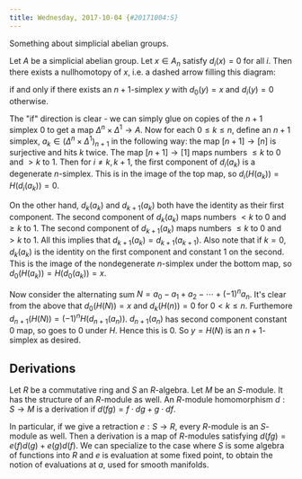 ```yaml
---
title: Wednesday, 2017-10-04 {#20171004:S}
---
```

Something about simplicial abelian groups.

Let $A$ be a simplicial abelian group. Let $x \in A_n$ satisfy
$d_i(x) = 0$ for all $i$. Then there exists a nullhomotopy of $x$, i.e.
a dashed arrow filling this diagram:

if and only if there exists an $n+1$-simplex $y$ with $d_0(y) = x$ and
$d_i(y)=0$ otherwise.

The "if" direction is clear - we can simply glue on copies of the $n+1$
simplex $0$ to get a map $\Delta^n \times \Delta^1 \to A$. Now for each
$0\leq k\leq n$, define an $n+1$ simplex,
$a_k \in (\Delta^n \times \Delta^1)_{n+1}$ in the following way: the map
$[n+1] \to [n]$ is surjective and hits $k$ twice. The map
$[n+1] \to [1]$ maps numbers $\leq k$ to $0$ and $> k$ to $1$. Then for
$i \neq k, k+1$, the first component of $d_i(a_k)$ is a degenerate
$n$-simplex. This is in the image of the top map, so
$d_i(H(a_k))= H(d_i(a_k)) = 0$.

On the other hand, $d_k(a_k)$ and $d_{k+1}(a_k)$ both have the identity
as their first component. The second component of $d_k(a_k)$ maps
numbers $< k$ to $0$ and $\geq k$ to $1$. The second component of
$d_{k+1}(a_k)$ maps numbers $\leq k$ to $0$ and $> k$ to $1$. All this
implies that $d_{k+1}(a_k) = d_{k+1}(a_{k+1})$. Also note that if $k=0$,
$d_k(a_k)$ is the identity on the first component and constant $1$ on
the second. This is the image of the nondegenerate $n$-simplex under the
bottom map, so $d_0(H(a_k)) = H(d_0(a_k)) = x$.

Now consider the alternating sum
$N = a_0 - a_1 + a_2 - \cdots +(-1)^n a_n$. It's clear from the above
that $d_0(H(N)) = x$ and $d_k(H(n)) = 0$ for $0 < k \leq n$. Furthemore
$d_{n+1}(H(N)) = (-1)^nH(d_{n+1}(a_n))$. $d_{n+1}(a_n)$ has second
component constant $0$ map, so goes to $0$ under $H$. Hence this is $0$.
So $y=H(N)$ is an $n+1$-simplex as desired.

Derivations
-----------

Let $R$ be a commutative ring and $S$ an $R$-algebra. Let $M$ be an
$S$-module. It has the structure of an $R$-module as well. An $R$-module
homomorphism $d: S \to M$ is a derivation if
$d(fg) = f\cdot dg + g \cdot df$.

In particular, if we give a retraction $e: S \to R$, every $R$-module is
an $S$-module as well. Then a derivation is a map of $R$-modules
satisfying $d(fg) = e(f)d(g) + e(g)d(f)$. We can specialize to the case
where $S$ is some algebra of functions into $R$ and $e$ is evaluation at
some fixed point, to obtain the notion of evaluations at $a$, used for
smooth manifolds.
